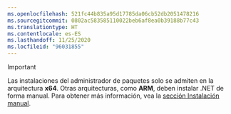 ```yaml
---
ms.openlocfilehash: 521fc44b835a95d17785da06cb52db2051478216
ms.sourcegitcommit: 0802ac583585110022beb6af8ea0b39188b77c43
ms.translationtype: HT
ms.contentlocale: es-ES
ms.lasthandoff: 11/25/2020
ms.locfileid: "96031855"
---
```


> [!IMPORTANT]
> Las instalaciones del administrador de paquetes solo se admiten en la arquitectura **x64**. Otras arquitecturas, como **ARM**, deben instalar .NET de forma manual. Para obtener más información, vea la [sección Instalación manual](#manual-install).
